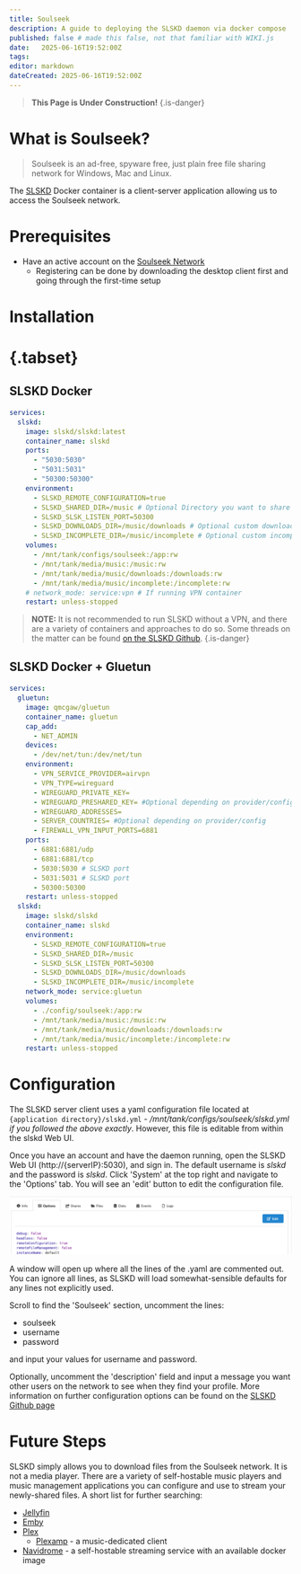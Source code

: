 ```yaml
---
title: Soulseek
description: A guide to deploying the SLSKD daemon via docker compose
published: false # made this false, not that familiar with WIKI.js
date: 	2025-06-16T19:52:00Z
tags: 
editor: markdown
dateCreated: 2025-06-16T19:52:00Z
---
```


> **This Page is Under Construction!**
{.is-danger}

# What is Soulseek?
> Soulseek is an ad-free, spyware free, just plain free file sharing network for Windows, Mac and Linux.

The [SLSKD](https://github.com/slskd/slskd/) Docker container is a client-server application allowing us to access the Soulseek network.

# Prerequisites

- Have an active account on the [Soulseek Network](https://www.slsknet.org/news/node/1)
    - Registering can be done by downloading the desktop client first and going through the first-time setup

# Installation
# {.tabset}
## SLSKD Docker

```yaml
services:
  slskd:
    image: slskd/slskd:latest
    container_name: slskd
    ports:
      - "5030:5030"
      - "5031:5031"
      - "50300:50300"
    environment:
      - SLSKD_REMOTE_CONFIGURATION=true
      - SLSKD_SHARED_DIR=/music # Optional Directory you want to share with the network
      - SLSKD_SLSK_LISTEN_PORT=50300
      - SLSKD_DOWNLOADS_DIR=/music/downloads # Optional custom downloads directory
      - SLSKD_INCOMPLETE_DIR=/music/incomplete # Optional custom incomplete downloads directory
    volumes:
      - /mnt/tank/configs/soulseek:/app:rw
      - /mnt/tank/media/music:/music:rw
      - /mnt/tank/media/music/downloads:/downloads:rw
      - /mnt/tank/media/music/incomplete:/incomplete:rw
    # network_mode: service:vpn # If running VPN container
    restart: unless-stopped
```

> **NOTE:** It is not recommended to run SLSKD without a VPN, and there are a variety of containers and approaches to do so. Some threads on the matter can be found [on the SLSKD Github](https://github.com/slskd/slskd/issues/222).
{.is-danger}

## SLSKD Docker + Gluetun
```yaml
services:
  gluetun:
    image: qmcgaw/gluetun
    container_name: gluetun
    cap_add:
      - NET_ADMIN
    devices:
      - /dev/net/tun:/dev/net/tun
    environment:
      - VPN_SERVICE_PROVIDER=airvpn
      - VPN_TYPE=wireguard
      - WIREGUARD_PRIVATE_KEY=
      - WIREGUARD_PRESHARED_KEY= #Optional depending on provider/config
      - WIREGUARD_ADDRESSES=
      - SERVER_COUNTRIES= #Optional depending on provider/config
      - FIREWALL_VPN_INPUT_PORTS=6881
    ports:
      - 6881:6881/udp
      - 6881:6881/tcp
      - 5030:5030 # SLSKD port
      - 5031:5031 # SLSKD port
      - 50300:50300
    restart: unless-stopped 
  slskd:
    image: slskd/slskd
    container_name: slskd
    environment:
      - SLSKD_REMOTE_CONFIGURATION=true
      - SLSKD_SHARED_DIR=/music
      - SLSKD_SLSK_LISTEN_PORT=50300
      - SLSKD_DOWNLOADS_DIR=/music/downloads
      - SLSKD_INCOMPLETE_DIR=/music/incomplete
    network_mode: service:gluetun
    volumes:
      - ./config/soulseek:/app:rw
      - /mnt/tank/media/music:/music:rw
      - /mnt/tank/media/music/downloads:/downloads:rw
      - /mnt/tank/media/music/incomplete:/incomplete:rw
    restart: unless-stopped
```

# Configuration
The SLSKD server client uses a yaml configuration file located at `{application directory}/slskd.yml` - */mnt/tank/configs/soulseek/slskd.yml if you followed the above exactly*. However, this file is editable from within the slskd Web UI.

Once you have an account and have the daemon running, open the SLSKD Web UI (http://{serverIP}:5030), and sign in. The default username is *slskd* and the password is *slskd*. Click 'System' at the top right and navigate to the 'Options' tab. You will see an 'edit' button to edit the configuration file.

![](slskd1.png)

A window will open up where all the lines of the .yaml are commented out. You can ignore all lines, as SLSKD will load somewhat-sensible defaults for any lines not explicitly used.

Scroll to find the 'Soulseek' section, uncomment the lines:
- soulseek
- username
- password

and input your values for username and password.

Optionally, uncomment the 'description' field and input a message you want other users on the network to see when they find your profile. More information on further configuration options can be found on the [SLSKD Github page](https://github.com/slskd/slskd/blob/master/docs/config.md)

# Future Steps
SLSKD simply allows you to download files from the Soulseek network. It is not a media player. There are a variety of self-hostable music players and music management applications you can configure and use to stream your newly-shared files. A short list for further searching:
- [Jellyfin](/jellyfin.md)
- [Emby](/Emby.md)
- [Plex](/plex.md)
    - [Plexamp](https://www.plex.tv/plexamp/) - a music-dedicated client
- [Navidrome](https://www.navidrome.org/) - a self-hostable streaming service with an available docker image